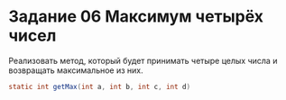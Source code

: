 # Задание 06 Максимум четырёх чисел

Реализовать метод, который будет принимать четыре целых числа и возвращать максимальное из них.
```java
static int getMax(int a, int b, int c, int d)
```